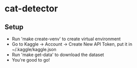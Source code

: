 # cat-detector

## Setup

- Run 'make create-venv' to create virtual environment
- Go to Kaggle -> Account -> Create New API Token, put it in ~/.kaggle/kaggle.json
- Run 'make get-data' to download the dataset
- You're good to go!
